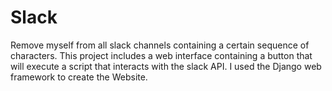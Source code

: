 # Slack
Remove myself from all slack channels containing a certain sequence of characters.
This project includes a web interface containing a button that will execute a script that interacts with the slack API. I used the Django web framework to create the Website.
